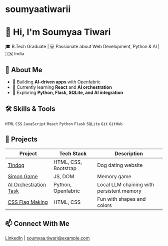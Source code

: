 # soumyaatiwarii
# 👋 Hi, I'm Soumyaa Tiwari

🎓 B.Tech Graduate | 💻 Passionate about Web Development, Python & AI | 🇮🇳 India

## 🚀 About Me
- 🔭 Building **AI-driven apps** with Openfabric
- 🌱 Currently learning **React** and **AI orchestration**
- 🧠 Exploring **Python, Flask, SQLite, and AI integration**

## 🛠️ Skills & Tools
`HTML` `CSS` `JavaScript` `React` `Python` `Flask` `SQLite` `Git` `GitHub`

## 🌟 Projects
| Project | Tech Stack | Description |
|--------|------------|-------------|
| [Tindog](https://github.com/soumyaatiwari/Tindog) | HTML, CSS, Bootstrap | Dog dating website |
| [Simon Game](https://github.com/soumyaatiwari/Simon-Game) | JS, DOM | Memory game |
| [AI Orchestration Task](https://github.com/soumyaatiwari/your-task-repo) | Python, Openfabric | Local LLM chaining with persistent memory |
| [CSS Flag Making](https://github.com/soumyaatiwari/Flag-CSS) | HTML, CSS | Fun with shapes and colors |

## 📫 Connect With Me
[LinkedIn](https://www.linkedin.com/in/yourprofile) | soumyaa.tiwari@example.com
